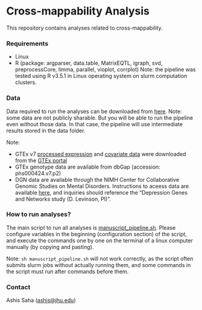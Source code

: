 # Cross-mappability Analysis
This repository contains analyses related to cross-mappability.

### Requirements
* Linux
* R (package: argparser, data.table, MatrixEQTL, igraph, svd, preprocessCore, limma, parallel, vioplot, corrplot)
Note: the pipeline was tested using R v3.5.1 in Linux operating system on slurm computation clusters.

### Data
Data required to run the analyses can be downloaded from [here](https://doi.org/10.6084/m9.figshare.7309625). Note: some data are not publicly sharable. But you will be able to run the pipeline even without those data. In that case, the pipeline will use intermediate results stored in the data folder.

Note:
* GTEx v7 [processed expression](https://storage.googleapis.com/gtex_analysis_v7/single_tissue_eqtl_data/GTEx_Analysis_v7_eQTL_expression_matrices.tar.gz) and [covariate data](https://storage.googleapis.com/gtex_analysis_v7/single_tissue_eqtl_data/GTEx_Analysis_v7_eQTL_covariates.tar.gz) were downloaded from the [GTEx portal](https://gtexportal.org/home/datasets)
* GTEx genotype data are available from dbGap (accession: phs000424.v7.p2)
* DGN data are available through the NIMH Center for Collaborative Genomic Studies on Mental Disorders. Instructions to aceess data are available [here](https://www.nimhgenetics.org/access_data_biomaterial.php), and inquiries should reference the “Depression Genes and Networks study (D. Levinson, PI)”.

### How to run analyses?
The main script to run all analyses is [manuscript_pipeline.sh](https://github.com/battle-lab/crossmap_analysis/blob/master/manuscript_pipeline.sh). Please configure variables in the beginning (configuration section) of the script, and execute the commands one by one on the terminal of a linux computer manually (by copying and pasting).

Note: `sh manuscript_pipeline.sh` will not work correctly, as the script often submits slurm jobs without actually running them, and some commands in the script must run after commands before them.

### Contact
Ashis Saha (ashis@jhu.edu)
